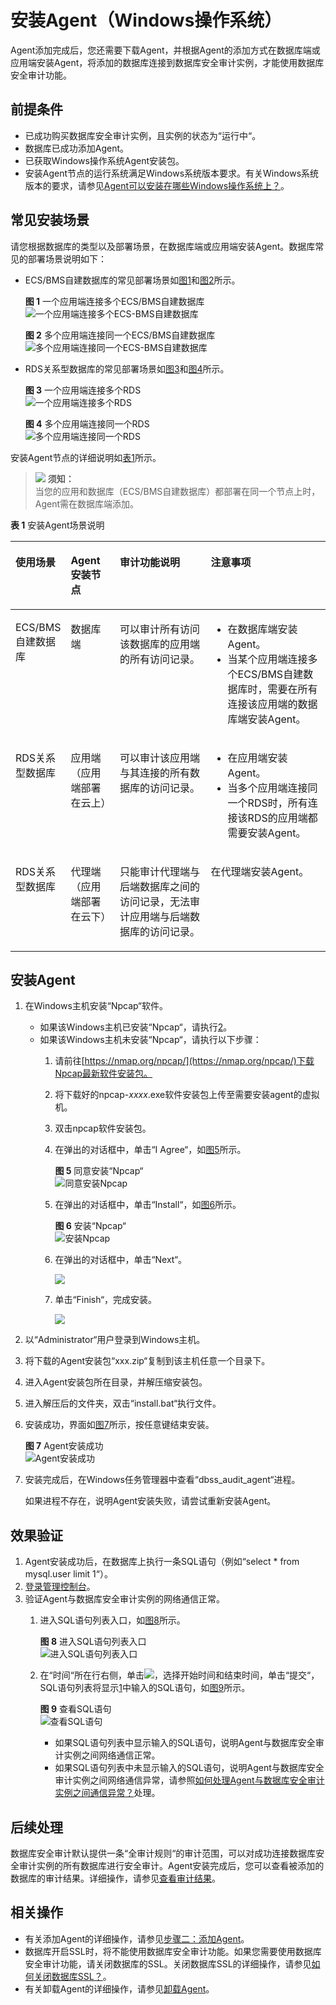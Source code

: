 # 安装Agent（Windows操作系统）<a name="dbss_01_0315"></a>

Agent添加完成后，您还需要下载Agent，并根据Agent的添加方式在数据库端或应用端安装Agent，将添加的数据库连接到数据库安全审计实例，才能使用数据库安全审计功能。

## 前提条件<a name="section070891116319"></a>

-   已成功购买数据库安全审计实例，且实例的状态为“运行中“。
-   数据库已成功添加Agent。
-   已获取Windows操作系统Agent安装包。
-   安装Agent节点的运行系统满足Windows系统版本要求。有关Windows系统版本的要求，请参见[Agent可以安装在哪些Windows操作系统上？](https://support.huaweicloud.com/dbss_faq/dbss_01_0318.html)。

## 常见安装场景<a name="section672894812914"></a>

请您根据数据库的类型以及部署场景，在数据库端或应用端安装Agent。数据库常见的部署场景说明如下：

-   ECS/BMS自建数据库的常见部署场景如[图1](#dbss_01_0254_fig0617131314411)和[图2](#dbss_01_0254_fig1131385013914)所示。

    **图 1**  一个应用端连接多个ECS/BMS自建数据库<a name="dbss_01_0254_fig0617131314411"></a>  
    ![](figures/一个应用端连接多个ECS-BMS自建数据库.png "一个应用端连接多个ECS-BMS自建数据库")

    **图 2**  多个应用端连接同一个ECS/BMS自建数据库<a name="dbss_01_0254_fig1131385013914"></a>  
    ![](figures/多个应用端连接同一个ECS-BMS自建数据库.png "多个应用端连接同一个ECS-BMS自建数据库")

-   RDS关系型数据库的常见部署场景如[图3](#dbss_01_0254_fig76418538416)和[图4](#dbss_01_0254_fig766123541110)所示。

    **图 3**  一个应用端连接多个RDS<a name="dbss_01_0254_fig76418538416"></a>  
    ![](figures/一个应用端连接多个RDS.png "一个应用端连接多个RDS")

    **图 4**  多个应用端连接同一个RDS<a name="dbss_01_0254_fig766123541110"></a>  
    ![](figures/多个应用端连接同一个RDS.png "多个应用端连接同一个RDS")


安装Agent节点的详细说明如[表1](#dbss_01_0254_zh-cn_topic_0110856029_table4295843716304)所示。

>![](public_sys-resources/icon-notice.gif) **须知：**   
>当您的应用和数据库（ECS/BMS自建数据库）都部署在同一个节点上时，Agent需在数据库端添加。  

**表 1**  安装Agent场景说明

<a name="dbss_01_0254_zh-cn_topic_0110856029_table4295843716304"></a>
<table><thead align="left"><tr id="dbss_01_0254_zh-cn_topic_0110856029_row4338993216304"><th class="cellrowborder" valign="top" width="16.91%" id="mcps1.2.5.1.1"><p id="dbss_01_0254_p242511529611"><a name="dbss_01_0254_p242511529611"></a><a name="dbss_01_0254_p242511529611"></a>使用场景</p>
</th>
<th class="cellrowborder" valign="top" width="15.61%" id="mcps1.2.5.1.2"><p id="dbss_01_0254_p669218115912"><a name="dbss_01_0254_p669218115912"></a><a name="dbss_01_0254_p669218115912"></a>Agent安装节点</p>
</th>
<th class="cellrowborder" valign="top" width="29.21%" id="mcps1.2.5.1.3"><p id="dbss_01_0254_zh-cn_topic_0110856029_p554697916304"><a name="dbss_01_0254_zh-cn_topic_0110856029_p554697916304"></a><a name="dbss_01_0254_zh-cn_topic_0110856029_p554697916304"></a>审计功能说明</p>
</th>
<th class="cellrowborder" valign="top" width="38.269999999999996%" id="mcps1.2.5.1.4"><p id="dbss_01_0254_p1457555517420"><a name="dbss_01_0254_p1457555517420"></a><a name="dbss_01_0254_p1457555517420"></a>注意事项</p>
</th>
</tr>
</thead>
<tbody><tr id="dbss_01_0254_zh-cn_topic_0110856029_row3896937416304"><td class="cellrowborder" valign="top" width="16.91%" headers="mcps1.2.5.1.1 "><p id="dbss_01_0254_p1742645217615"><a name="dbss_01_0254_p1742645217615"></a><a name="dbss_01_0254_p1742645217615"></a>ECS/BMS自建数据库</p>
</td>
<td class="cellrowborder" valign="top" width="15.61%" headers="mcps1.2.5.1.2 "><p id="dbss_01_0254_p96937116596"><a name="dbss_01_0254_p96937116596"></a><a name="dbss_01_0254_p96937116596"></a>数据库端</p>
</td>
<td class="cellrowborder" valign="top" width="29.21%" headers="mcps1.2.5.1.3 "><p id="dbss_01_0254_p163512146517"><a name="dbss_01_0254_p163512146517"></a><a name="dbss_01_0254_p163512146517"></a>可以审计所有访问该数据库的应用端的所有访问记录。</p>
</td>
<td class="cellrowborder" valign="top" width="38.269999999999996%" headers="mcps1.2.5.1.4 "><a name="dbss_01_0254_ul1434325082513"></a><a name="dbss_01_0254_ul1434325082513"></a><ul id="dbss_01_0254_ul1434325082513"><li>在数据库端安装Agent。</li><li>当某个应用端连接多个ECS/BMS自建数据库时，需要在所有连接该应用端的数据库端安装Agent。</li></ul>
</td>
</tr>
<tr id="dbss_01_0254_zh-cn_topic_0110856029_row1319658616304"><td class="cellrowborder" valign="top" width="16.91%" headers="mcps1.2.5.1.1 "><p id="dbss_01_0254_p10426195218611"><a name="dbss_01_0254_p10426195218611"></a><a name="dbss_01_0254_p10426195218611"></a>RDS关系型数据库</p>
</td>
<td class="cellrowborder" valign="top" width="15.61%" headers="mcps1.2.5.1.2 "><p id="dbss_01_0254_p1669315145912"><a name="dbss_01_0254_p1669315145912"></a><a name="dbss_01_0254_p1669315145912"></a>应用端（应用端部署在云上）</p>
</td>
<td class="cellrowborder" valign="top" width="29.21%" headers="mcps1.2.5.1.3 "><p id="dbss_01_0254_p137861430175114"><a name="dbss_01_0254_p137861430175114"></a><a name="dbss_01_0254_p137861430175114"></a>可以审计该应用端与其连接的所有数据库的访问记录。</p>
</td>
<td class="cellrowborder" valign="top" width="38.269999999999996%" headers="mcps1.2.5.1.4 "><a name="dbss_01_0254_ul832714025916"></a><a name="dbss_01_0254_ul832714025916"></a><ul id="dbss_01_0254_ul832714025916"><li>在应用端安装Agent。</li><li>当多个应用端连接同一个RDS时，所有连接该RDS的应用端都需要安装Agent。</li></ul>
</td>
</tr>
<tr id="dbss_01_0254_row673153818506"><td class="cellrowborder" valign="top" width="16.91%" headers="mcps1.2.5.1.1 "><p id="dbss_01_0254_p19307124313503"><a name="dbss_01_0254_p19307124313503"></a><a name="dbss_01_0254_p19307124313503"></a>RDS关系型数据库</p>
</td>
<td class="cellrowborder" valign="top" width="15.61%" headers="mcps1.2.5.1.2 "><p id="dbss_01_0254_p57321338145019"><a name="dbss_01_0254_p57321338145019"></a><a name="dbss_01_0254_p57321338145019"></a>代理端（应用端部署在云下）</p>
</td>
<td class="cellrowborder" valign="top" width="29.21%" headers="mcps1.2.5.1.3 "><p id="dbss_01_0254_p07324384506"><a name="dbss_01_0254_p07324384506"></a><a name="dbss_01_0254_p07324384506"></a>只能审计代理端与后端数据库之间的访问记录，无法审计应用端与后端数据库的访问记录。</p>
</td>
<td class="cellrowborder" valign="top" width="38.269999999999996%" headers="mcps1.2.5.1.4 "><p id="dbss_01_0254_p31819567512"><a name="dbss_01_0254_p31819567512"></a><a name="dbss_01_0254_p31819567512"></a>在代理端安装Agent。</p>
</td>
</tr>
</tbody>
</table>

## 安装Agent<a name="section1410916716365"></a>

1.  在Windows主机安装“Npcap“软件。
    -   如果该Windows主机已安装“Npcap“，请执行[2](#li536717914201)。
    -   如果该Windows主机未安装“Npcap“，请执行以下步骤：
        1.  请前往[https://nmap.org/npcap/](https://nmap.org/npcap/)下载Npcap最新软件安装包。
        2.  将下载好的npcap-_xxxx_.exe软件安装包上传至需要安装agent的虚拟机。
        3.  双击npcap软件安装包。
        4.  在弹出的对话框中，单击“I Agree“，如[图5](#fig114541164118)所示。

            **图 5**  同意安装“Npcap“<a name="fig114541164118"></a>  
            ![](figures/同意安装Npcap.png "同意安装Npcap")

        5.  在弹出的对话框中，单击“Install“，如[图6](#fig124541516111114)所示。

            **图 6**  安装“Npcap“<a name="fig124541516111114"></a>  
            ![](figures/安装Npcap.png "安装Npcap")

        6.  在弹出的对话框中，单击“Next“。

            ![](figures/安装NPCAP-02.png)

        7.  单击“Finish“，完成安装。

            ![](figures/NPCAP安装完成.png)


2.  <a name="li536717914201"></a>以“Administrator“用户登录到Windows主机。
3.  将下载的Agent安装包“xxx.zip“复制到该主机任意一个目录下。
4.  进入Agent安装包所在目录，并解压缩安装包。
5.  进入解压后的文件夹，双击“install.bat“执行文件。
6.  安装成功，界面如[图7](#fig1160640132710)所示，按任意键结束安装。

    **图 7**  Agent安装成功<a name="fig1160640132710"></a>  
    ![](figures/Agent安装成功.png "Agent安装成功")

7.  安装完成后，在Windows任务管理器中查看“dbss\_audit\_agent“进程。

    如果进程不存在，说明Agent安装失败，请尝试重新安装Agent。


## 效果验证<a name="section11138753619"></a>

1.  <a name="dbss_01_0254_li0294761612"></a>Agent安装成功后，在数据库上执行一条SQL语句（例如“select \* from mysql.user limit 1“）。
2.  [登录管理控制台](https://console.huaweicloud.com/?locale=zh-cn)。
3.  验证Agent与数据库安全审计实例的网络通信正常。
    1.  进入SQL语句列表入口，如[图8](#dbss_01_0254_fig1489915095118)所示。

        **图 8**  进入SQL语句列表入口<a name="dbss_01_0254_fig1489915095118"></a>  
        ![](figures/进入SQL语句列表入口.png "进入SQL语句列表入口")

    2.  在“时间“所在行右侧，单击![](figures/icon-calendar.png)，选择开始时间和结束时间，单击“提交“，SQL语句列表将显示[1](#dbss_01_0254_li0294761612)中输入的SQL语句，如[图9](#dbss_01_0254_fig8994029155516)所示。

        **图 9**  查看SQL语句<a name="dbss_01_0254_fig8994029155516"></a>  
        ![](figures/查看SQL语句.png "查看SQL语句")

        -   如果SQL语句列表中显示输入的SQL语句，说明Agent与数据库安全审计实例之间网络通信正常。
        -   如果SQL语句列表中未显示输入的SQL语句，说明Agent与数据库安全审计实例之间网络通信异常，请参照[如何处理Agent与数据库安全审计实例之间通信异常？](https://support.huaweicloud.com/dbss_faq/dbss_01_0246.html)处理。



## 后续处理<a name="section11581123681920"></a>

数据库安全审计默认提供一条“全审计规则“的审计范围，可以对成功连接数据库安全审计实例的所有数据库进行安全审计。Agent安装完成后，您可以查看被添加的数据库的审计结果。详细操作，请参见[查看审计结果](查看审计总览信息.md)。

## 相关操作<a name="section3657198173220"></a>

-   有关添加Agent的详细操作，请参见[步骤二：添加Agent](步骤二-添加Agent.md)。
-   数据库开启SSL时，将不能使用数据库安全审计功能。如果您需要使用数据库安全审计功能，请关闭数据库的SSL。关闭数据库SSL的详细操作，请参见[如何关闭数据库SSL？](https://support.huaweicloud.com/dbss_faq/dbss_01_0283.html)。
-   有关卸载Agent的详细操作，请参见[卸载Agent](卸载Agent.md)。

